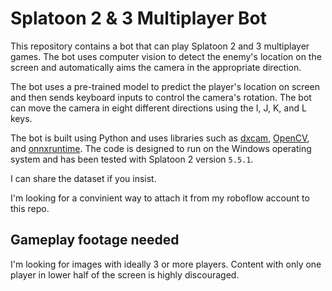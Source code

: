 # **Splatoon 2 & 3 Multiplayer Bot**

This repository contains a bot that can play Splatoon 2 and 3 multiplayer games. The bot uses computer vision to detect the enemy's location on the screen and automatically aims the camera in the appropriate direction. 

The bot uses a pre-trained model to predict the player's location on screen and then sends keyboard inputs to control the camera's rotation. The bot can move the camera in eight different directions using the I, J, K, and L keys.

The bot is built using Python and uses libraries such as [dxcam](https://github.com/ra1nty/DXcam), [OpenCV](https://pypi.org/project/opencv-python/), and [onnxruntime](https://pypi.org/project/onnxruntime-directml/). The code is designed to run on the Windows operating system and has been tested with Splatoon 2 version ```5.5.1```.

I can share the dataset if you insist.

I'm looking for a convinient way to attach it from my roboflow account to this repo.

## **Gameplay footage needed**

I'm looking for images with ideally 3 or more players. Content with only one player in lower half of the screen is highly discouraged.
